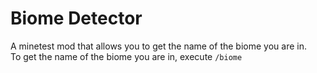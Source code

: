 # Biome Detector
A minetest mod that allows you to get the name of the biome you are in. <br>
To get the name of the biome you are in, execute `/biome`
